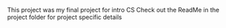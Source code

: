 This project was my final project for intro CS 
Check out the ReadMe in the project folder for project specific details
